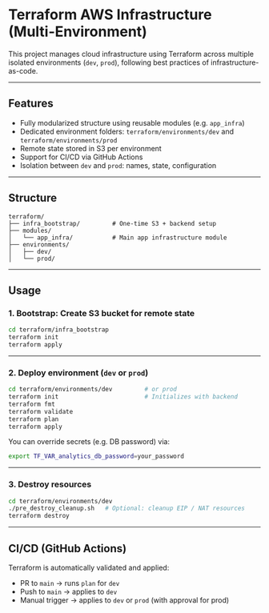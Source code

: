 # Terraform AWS Infrastructure (Multi-Environment)

This project manages cloud infrastructure using Terraform across multiple isolated environments (`dev`, `prod`), following best practices of infrastructure-as-code.

---

## Features

- Fully modularized structure using reusable modules (e.g. `app_infra`)
- Dedicated environment folders: `terraform/environments/dev` and `terraform/environments/prod`
- Remote state stored in S3 per environment
- Support for CI/CD via GitHub Actions
- Isolation between `dev` and `prod`: names, state, configuration

---

## Structure

```
terraform/
├── infra_bootstrap/         # One-time S3 + backend setup
├── modules/
│   └── app_infra/           # Main app infrastructure module
├── environments/
│   ├── dev/
│   └── prod/
```

---

## Usage

### 1. Bootstrap: Create S3 bucket for remote state

```bash
cd terraform/infra_bootstrap
terraform init
terraform apply
```

---

### 2. Deploy environment (`dev` or `prod`)

```bash
cd terraform/environments/dev         # or prod
terraform init                        # Initializes with backend
terraform fmt
terraform validate
terraform plan
terraform apply
```

You can override secrets (e.g. DB password) via:

```bash
export TF_VAR_analytics_db_password=your_password
```

---

### 3. Destroy resources

```bash
cd terraform/environments/dev
./pre_destroy_cleanup.sh   # Optional: cleanup EIP / NAT resources
terraform destroy
```

---

## CI/CD (GitHub Actions)

Terraform is automatically validated and applied:

- PR to `main` → runs `plan` for `dev`
- Push to `main` → applies to `dev`
- Manual trigger → applies to `dev` or `prod` (with approval for prod)
